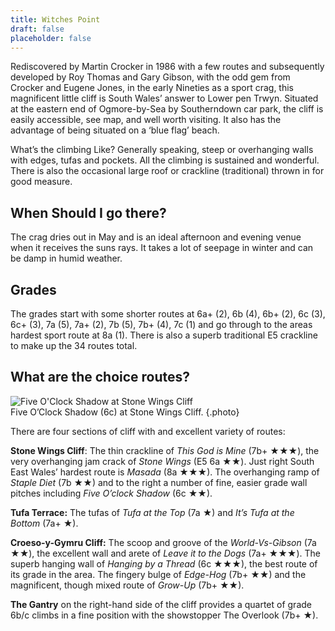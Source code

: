 ```yaml
---
title: Witches Point
draft: false
placeholder: false
---
```



Rediscovered by Martin Crocker in 1986 with a few routes and subsequently developed by Roy Thomas and Gary Gibson, with the odd gem from Crocker and Eugene Jones, in the early Nineties as a sport crag, this magnificent little cliff is South Wales’ answer to Lower pen Trwyn. Situated at the eastern end of Ogmore-by-Sea by Southerndown car park, the cliff is easily accessible, see map, and well worth visiting. It also has the advantage of being situated on a ‘blue flag’ beach.

What’s the climbing Like? Generally speaking, steep or overhanging walls with edges, tufas and pockets. All the climbing is sustained and wonderful. There is also the occasional large roof or crackline (traditional) thrown in for good measure.

## When Should I go there?

The crag dries out in May and is an ideal afternoon and evening venue when it receives the suns rays. It takes a lot of seepage in winter and can be damp in humid weather.

## Grades

The grades start with some shorter routes at 6a+ (2), 6b (4), 6b+ (2), 6c (3), 6c+ (3), 7a (5), 7a+ (2), 7b (5), 7b+ (4), 7c (1) and go through to the areas hardest sport route at 8a (1). There is also a superb traditional E5 crackline to make up the 34 routes total.

## What are the choice routes?

![Five O'Clock Shadow at Stone Wings Cliff](/img/south-wales/south-east-limestone/5oclock.jpg)  
Five O’Clock Shadow (6c) at Stone Wings Cliff.
{.photo}

There are four sections of cliff with and excellent variety of routes:

**Stone Wings Cliff**: The thin crackline of _This God is Mine_ (7b+ ★★★), the very overhanging jam crack of _Stone Wings_ (E5 6a ★★). Just right South East Wales’ hardest route is _Masada_ (8a ★★★). The overhanging ramp of _Staple Diet_ (7b ★★) and to the right a number of fine, easier grade wall pitches including _Five O’clock Shadow_ (6c ★★).

**Tufa Terrace:** The tufas of _Tufa at the Top_ (7a ★) and _It’s Tufa at the Bottom_ (7a+ ★).

**Croeso-y-Gymru Cliff:** The scoop and groove of the _World-Vs-Gibson_ (7a ★★), the excellent wall and arete of _Leave it to the Dogs_ (7a+ ★★★). The superb hanging wall of _Hanging by a Thread_ (6c ★★★), the best route of its grade in the area. The fingery bulge of _Edge-Hog_ (7b+ ★★) and the magnificent, though mixed route of _Grow-Up_ (7b+ ★★).

**The Gantry** on the right-hand side of the cliff provides a quartet of grade 6b/c climbs in a fine position with the showstopper The Overlook (7b+ ★).